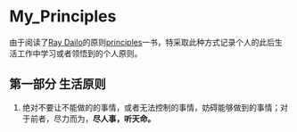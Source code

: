 # My_Principles
由于阅读了[Ray Dailo](https://www.bridgewater.com/people/ray-dalio)的原则[principles](https://www.amazon.com/Principles-Life-Work-Ray-Dalio/dp/1501124021)一书，特采取此种方式记录个人的此后生活工作中学习或者领悟到的个人原则。

## 第一部分 生活原则
1. 绝对不要让不能做的的事情，或者无法控制的事情，妨碍能够做到的事情；对于前者，尽力而为，**尽人事，听天命。**
